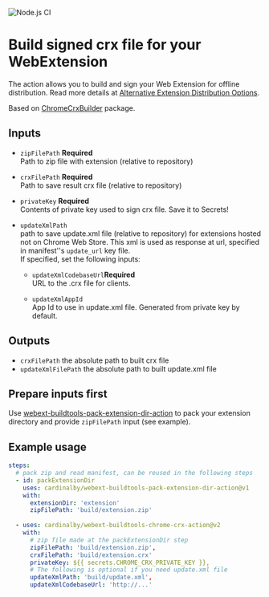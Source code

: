 ![Node.js CI](https://github.com/cardinalby/webext-buildtools-chrome-crx-action/workflows/build-test/badge.svg)

# Build signed crx file for your WebExtension

The action allows you to build and sign your Web Extension for offline distribution. 
Read more details at [Alternative Extension Distribution Options](https://developer.chrome.com/apps/external_extensions).

Based on [ChromeCrxBuilder](https://www.npmjs.com/package/webext-buildtools-chrome-crx-builder) package.

## Inputs

* `zipFilePath` **Required**<br> 
Path to zip file with extension (relative to repository)

* `crxFilePath` **Required**<br>
Path to save result crx file (relative to repository)

* `privateKey` **Required**<br>
Contents of private key used to sign crx file. Save it to Secrets!

* `updateXmlPath`<br>
path to save update.xml file (relative to repository) for extensions hosted not on Chrome Web Store. 
This xml is used as response at url, specified in manifest''s `update_url` key file.<br>
If specified, set the following inputs:  
    * `updateXmlCodebaseUrl`**Required**<br>
    URL to the .crx file for clients.
    
    * `updateXmlAppId`<br>
    App Id to use in update.xml file. Generated from private key by default.

## Outputs
* `crxFilePath` the absolute path to built crx file
* `updateXmlFilePath` the absolute path to built update.xml file

## Prepare inputs first
Use [webext-buildtools-pack-extension-dir-action](https://github.com/cardinalby/webext-buildtools-pack-extension-dir-action)
to pack your extension directory and provide `zipFilePath` input (see example).

## Example usage

```yaml
steps:
  # pack zip and read manifest, can be reused in the following steps
  - id: packExtensionDir
    uses: cardinalby/webext-buildtools-pack-extension-dir-action@v1
    with:
      extensionDir: 'extension'
      zipFilePath: 'build/extension.zip'
  
  - uses: cardinalby/webext-buildtools-chrome-crx-action@v2
    with:
      # zip file made at the packExtensionDir step
      zipFilePath: 'build/extension.zip',
      crxFilePath: 'build/extension.crx'
      privateKey: ${{ secrets.CHROME_CRX_PRIVATE_KEY }},
      # The following is optional if you need update.xml file
      updateXmlPath: 'build/update.xml',      
      updateXmlCodebaseUrl: 'http://...'
```
